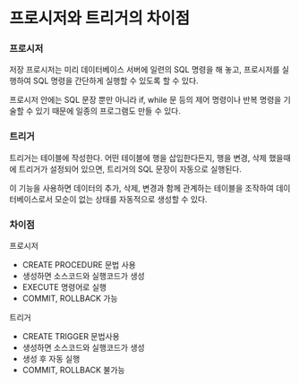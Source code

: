 # 프로시저와 트리거의 차이점

### 프로시저
저장 프로시저는 미리 데이터베이스 서버에 일련의 SQL 명령을 해 놓고, 프로시저를 실행하여 SQL 명령을 간단하게 실행할 수 있도록 할 수 있다.  
  
프로시저 안에는 SQL 문장 뿐만 아니라 if, while 문 등의 제어 명령이나 반복 명령을 기술할 수 있기 때문에 일종의 프로그램도 만들 수 있다.

### 트리거
트리거는 테이블에 작성한다. 어떤 테이블에 행을 삽입한다든지, 행을 변경, 삭제 했을때에 트리거가 설정되어 있으면, 트리거의 SQL 문장이 자동으로 실행된다.
  
이 기능을 사용하면 데이터의 추가, 삭제, 변경과 함께 관계하는 테이블을 조작하여 데이터베이스로서 모순이 없는 상태를 자동적으로 생성할 수 있다.

### 차이점
프로시저
- CREATE PROCEDURE 문법 사용
- 생성하면 소스코드와 실행코드가 생성
- EXECUTE 명령어로 실행
- COMMIT, ROLLBACK 가능

트리거
- CREATE TRIGGER 문법사용
- 생성하면 소스코드와 실행코드가 생성
- 생성 후 자동 실행
- COMMIT, ROLLBACK 불가능